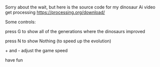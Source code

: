 Sorry about the wait, but here is the source code for my dinosaur Ai video
get processing https://processing.org/download/

Some controls:
 
press G to show all of the generations where the dinosaurs improved
 
press N to show Nothing (to speed up the evolution)
 
\+ and - adjust the game speed

have fun
